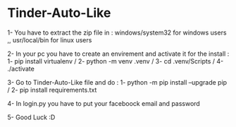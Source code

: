 # Tinder-Auto-Like

1- You have to extract the zip file in :
        windows/system32 for windows users ,, usr/local/bin for linux users
    
2- In your pc you have to create an envirement and activate it
      for the install :
              1- pip install virtualenv  /   2- python -m venv .venv  /  3- cd .venv/Scripts  /  4- ./activate     
              
3- Go to Tinder-Auto-Like file and do :
        1- python -m pip install –upgrade pip  /  2- pip install requirements.txt
        
4- In login.py you have to put your faceboock email and password

5- Good Luck :D
